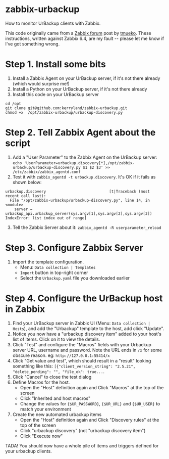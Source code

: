 # zabbix-urbackup
How to monitor UrBackup clients with Zabbix.

This code originally came from a [Zabbix forum](https://www.zabbix.com/forum/zabbix-help/409665-newbie-monitoring-urbackup) post by [tmueko](https://www.zabbix.com/forum/member/316499-tmueko). These instructions, written against Zabbix 6.4, are my fault -- please let me know if I've got something wrong.

# Step 1. Install some bits
1. Install a Zabbix Agent on your UrBackup server, if it's not there already (which would surprise me!)
1. Install a Python on your UrBackup server, if it's not there already
1. Install this code on your UrBackup server
```
cd /opt
git clone git@github.com:kerryland/zabbix-urbackup.git
chmod +x  /opt/zabbix-urbackup/urbackup-discovery.py
```
# Step 2. Tell Zabbix Agent about the script
1. Add a "User Parameter" to the Zabbix Agent on the UrBackup server:
`echo 'UserParameter=urbackup.discovery[*],/opt/zabbix-urbackup/urbackup-discovery.py $1 $2 $3' >> /etc/zabbix/zabbix_agentd.conf`
1. Test it with `zabbix_agentd -t urbackup.discovery`. It's OK if it fails as shown below:
```
urbackup.discovery                            [t|Traceback (most recent call last):
  File "/opt/zabbix-urbackup/urbackup-discovery.py", line 14, in <module>
    server = urbackup_api.urbackup_server(sys.argv[1],sys.argv[2],sys.argv[3])
IndexError: list index out of range]
```
3. Tell the Zabbix Server about it: `zabbix_agentd -R userparameter_reload`

# Step 3. Configure Zabbix Server
1. Import the template configuration.
   - Menu: `Data collection | Templates`
   - `Import` button in top-right corner
   - Select the `Urbackup.yaml` file you downloaded earlier
  
# Step 4. Configure the UrBackup host in Zabbix
1. Find your UrBackup server in Zabbix UI (Menu: `Data collection | Hosts`), and add the "Urbackup" template to the host, add click "Update".
1. Notice you now have a "urbackup discovery item" added to your host's list of items. Click on it to view the details.
1. Click "Test" and configure the "Macros" fields with your Urbackup server URL, username and password. Note the URL ends in `/x` for some obscure reason. eg: `http://127.0.0.1:55414/x`
1. Click "Get value and test", which should result in a "result" looking something like this: `[{"client_version_string": "2.5.21", "delete_pending": "", "file_ok": true...`.
1. Click "Cancel" to close the test dialog
1. Define Macros for the host.
    - Open the "Host" definition again and Click "Macros" at the top of the screen
    - Click "Inherited and host macros"
    - Change the values for `{$UR_PASSWORD}`, `{$UR_URL}` and `{$UR_USER}` to match your environment
1. Create the new automated urbackup items
   - Open the "Host" definition again and Click "Discovery rules" at the top of the screen
   - Click "urbackup discovery" (not "urbackup discovery item")
   - Click "Execute now"

TADA! You should now have a whole pile of items and triggers defined for your urbackup clients.


